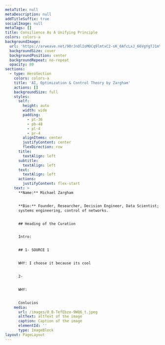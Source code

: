 ```yaml
---
metaTitle: null
metaDescription: null
addTitleSuffix: true
socialImage: null
metaTags: []
title: Consilience As A Unifying Principle
colors: colors-a
backgroundImage:
  url: 'https://arweave.net/90rJnOlIoMOCq9lmtxC2-sK_0AfcLxJ_66VgYgTJ1mY'
  backgroundSize: cover
  backgroundPosition: center
  backgroundRepeat: no-repeat
  opacity: 80
sections:
  - type: HeroSection
    colors: colors-a
    title: 'AI, Optimization & Control Theory by Zargham'
    actions: []
    backgroundSize: full
    styles:
      self:
        height: auto
        width: wide
        padding:
          - pt-36
          - pb-48
          - pl-4
          - pr-4
        alignItems: center
        justifyContent: center
        flexDirection: row
      title:
        textAlign: left
      subtitle:
        textAlign: left
      text:
        textAlign: left
      actions:
        justifyContent: flex-start
    text: >
      **Name:** Michael Zargham


      **Bio:** Founder, Researcher, Decision Engineer, Data Scientist; PhD in
      systems engineering, control of networks.


      ## Heading of the Curation


      Intro:


      ## 1- SOURCE 1


      WHY: I choose it because its cool


      2-


      WHY:


      Conlucios
    media:
      url: /images/0_B-TefEbzo-9WQ6_t.jpeg
      altText: altText of the image
      caption: Caption of the image
      elementId: ''
      type: ImageBlock
layout: PageLayout
---
```

